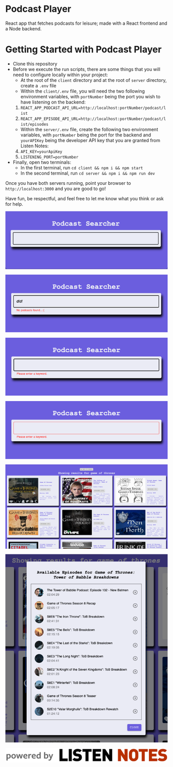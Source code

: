 # Podcast Player

React app that fetches podcasts for leisure; made with a React frontend and a Node backend.

# Getting Started with Podcast Player

- Clone this repository
- Before we execute the run scripts, there are some things that you will need to configure locally within your project:
  - At the root of the `client` directory and at the root of `server` directory, create a `.env` file
  - Within the `client/.env` file, you will need the two following environment variables, with `portNumber` being the port you wish to have listening on the backend:
  1. `REACT_APP_PODCAST_API_URL=http://localhost:portNumber/podcast/list`
  2. `REACT_APP_EPISODE_API_URL=http://localhost:portNumber/podcast/list/episodes`
  - Within the `server/.env` file, create the following two environment variables, with `portNumber` being the port for the backend and `yourAPIKey` being the developer API key that you are granted from Listen Notes:
  4. `API_KEY=yourApiKey`
  5. `LISTENING_PORT=portNumber`
- Finally, open two terminals:
  - In the first terminal, run `cd client && npm i && npm start`
  - In the second terminal, run `cd server && npm i && npm run dev`

Once you have both servers running, point your browser to `http://localhost:3000` and you are good to go!

Have fun, be respectful, and feel free to let me know what you think or ask for help.

<p align="center">
<img src="client/src/media/main_search.png" alt="Main search screen">
</p>
<p align="center">
<img src="client/src/media/no_podcasts_found.png" alt="Search screen with no results found">
</p>
<p align="center">
<img src="client/src/media/empty_search_on_enter.png" alt="Search screen with blank search">
</p>
<p align="center">
<img src="client/src/media/empty_search_on_blur.png" alt="Search screen on blur without input">
</p>
<p align="center">
<img src="client/src/media/search_results.png" alt="Results showing podcasts searched from the initial search screen">
</p>
<p align="center">
<img src="client/src/media/episode_list_and_playback.png" alt="Modal showing 10 available episodes for a selected podcast">
</p>
<p align="center">
<img src="client/src/media/listen_notes_logo.png" alt="Listen Notes API Logo">
</p>
